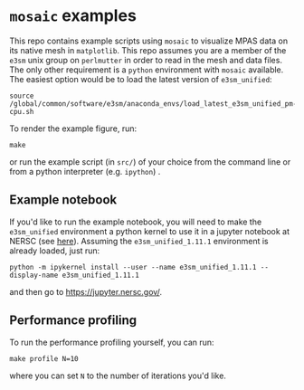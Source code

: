 # `mosaic` examples

This repo contains example scripts using `mosaic` to visualize MPAS
data on its native mesh in `matplotlib`. This repo assumes you are a
member of the `e3sm` unix group on `perlmutter` in order to read in the
mesh and data files. The only other requirement is a `python` environment
with `mosaic` available. The easiest option would be to load the latest
version of `e3sm_unified`: 
```shell
source /global/common/software/e3sm/anaconda_envs/load_latest_e3sm_unified_pm-cpu.sh
```

To render the example figure, run:
```shell
make
```
or run the example script (in `src/`) of your choice from the command line
or from a python interpreter (e.g. `ipython`) . 

## Example notebook
If you'd like to run the example notebook, you will need to make the `e3sm_unified`
environment a python kernel to use it in a jupyter notebook at NERSC 
(see [here](https://docs.nersc.gov/services/jupyter/how-to-guides/#how-to-use-a-conda-environment-as-a-python-kernel)). 
Assuming the `e3sm_unified_1.11.1` environment is already loaded, just run: 
```shell
python -m ipykernel install --user --name e3sm_unified_1.11.1 --display-name e3sm_unified_1.11.1
```
and then go to https://jupyter.nersc.gov/. 

## Performance profiling
To run the performance profiling yourself, you can run:
```shell
make profile N=10
```
where you can set `N` to the number of iterations you'd like.

